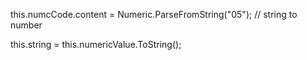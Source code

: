 this.numcCode.content = Numeric.ParseFromString("05"); // string to number

this.string = this.numericValue.ToString();